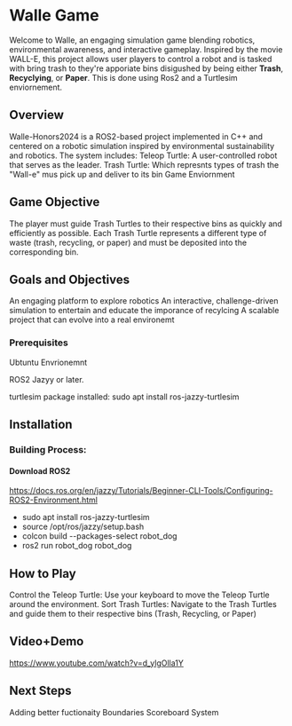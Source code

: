# Walle Game
Welcome to Walle, an engaging simulation game blending robotics, environmental awareness, and interactive gameplay. Inspired by the movie WALL-E, this project  allows user players to control a robot and is tasked with bring trash to they're apporiate bins disigushed by being either **Trash**, **Recyclying**, or **Paper**. This is done using Ros2 and a Turtlesim enviornement. 

## Overview
Walle-Honors2024 is a ROS2-based project implemented in C++ and centered on a robotic simulation inspired by environmental sustainability and robotics. The system includes:
  Teleop Turtle: A user-controlled robot that serves as the leader.
  Trash Turtle: Which represnts types of trash the "Wall-e" mus pick up and deliver to its bin
  Game Enviornment
  
## Game Objective
The player must guide Trash Turtles to their respective bins as quickly and efficiently as possible. Each Trash Turtle represents a different type of waste (trash, recycling, or paper) and must be deposited into the corresponding bin.
## Goals and Objectives
  An engaging platform to explore robotics
  An interactive, challenge-driven simulation to entertain and educate the imporance of recylcing
  A scalable project that can evolve into a real environemt
### Prerequisites
Ubtuntu Envrionemnt

ROS2 Jazyy or later.

turtlesim package installed:
  sudo apt install ros-jazzy-turtlesim

## Installation
### Building Process: 
#### Download ROS2
https://docs.ros.org/en/jazzy/Tutorials/Beginner-CLI-Tools/Configuring-ROS2-Environment.html

  - sudo apt install ros-jazzy-turtlesim
  - source /opt/ros/jazzy/setup.bash 
  - colcon build --packages-select robot_dog 
  - ros2 run robot_dog robot_dog


## How to Play
Control the Teleop Turtle: Use your keyboard to move the Teleop Turtle around the environment.
Sort Trash Turtles: Navigate to the Trash Turtles and guide them to their respective bins (Trash, Recycling, or Paper)

## Video+Demo
https://www.youtube.com/watch?v=d_ylgOlla1Y

## Next Steps
 Adding better fuctionaity
 Boundaries
 Scoreboard System
